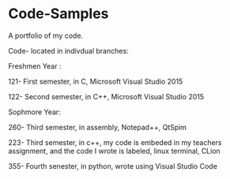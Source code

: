 # Code-Samples
A portfolio of my code. 

Code- located in indivdual branches:

Freshmen Year : 

121- First semester, in C, Microsoft Visual Studio 2015

122- Second semester, in C++, Microsoft Visual Studio 2015

Sophmore Year:

260- Third semester, in assembly, Notepad++, QtSpim

223- Third semester, in c++, my code is embeded in my teachers assignment, and the code I wrote is labeled, linux terminal, CLion

355- Fourth senester, in python, wrote using Visual Studio Code
